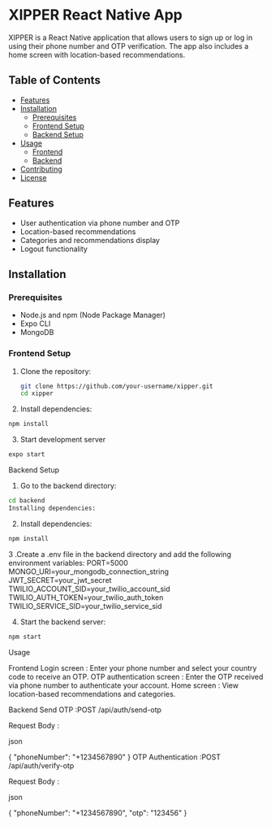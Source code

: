 # XIPPER React Native App

XIPPER is a React Native application that allows users to sign up or log in using their phone number and OTP verification. The app also includes a home screen with location-based recommendations.

## Table of Contents

- [Features](#features)
- [Installation](#installation)
  - [Prerequisites](#prerequisites)
  - [Frontend Setup](#frontend-setup)
  - [Backend Setup](#backend-setup)
- [Usage](#usage)
  - [Frontend](#frontend)
  - [Backend](#backend)
- [Contributing](#contributing)
- [License](#license)

## Features

- User authentication via phone number and OTP
- Location-based recommendations
- Categories and recommendations display
- Logout functionality

## Installation

### Prerequisites

- Node.js and npm (Node Package Manager)
- Expo CLI
- MongoDB

### Frontend Setup

1. Clone the repository:
   ```sh
   git clone https://github.com/your-username/xipper.git
   cd xipper
   ```  

2. Install dependencies:
```bash
npm install
```
3. Start development server

```bash
expo start
```
Backend Setup

1. Go to the backend directory:

```bash
cd backend
Installing dependencies:
```
2. Install dependencies:


```bash
npm install
```


3 .Create a .env file in the backend directory and add the following environment variables:
PORT=5000
MONGO_URI=your_mongodb_connection_string
JWT_SECRET=your_jwt_secret
TWILIO_ACCOUNT_SID=your_twilio_account_sid
TWILIO_AUTH_TOKEN=your_twilio_auth_token
TWILIO_SERVICE_SID=your_twilio_service_sid


4. Start the backend server:

```bash
npm start
```

Usage

Frontend
Login screen : Enter your phone number and select your country code to receive an OTP.
OTP authentication screen : Enter the OTP received via phone number to authenticate your account.
Home screen : View location-based recommendations and categories.


Backend
Send OTP :POST /api/auth/send-otp

Request Body :

json


{
  "phoneNumber": "+1234567890"
}
OTP Authentication :POST /api/auth/verify-otp

Request Body :

json


{
  "phoneNumber": "+1234567890",
  "otp": "123456"
}
